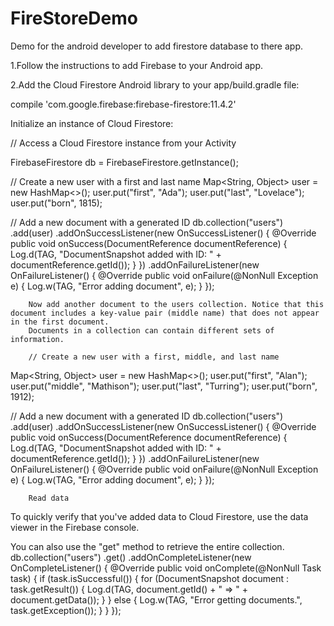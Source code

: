 # FireStoreDemo

Demo for the android developer to add firestore database to there app.

1.Follow the instructions to add Firebase to your Android app.

2.Add the Cloud Firestore Android library to your app/build.gradle file:

compile 'com.google.firebase:firebase-firestore:11.4.2'

Initialize an instance of Cloud Firestore:

// Access a Cloud Firestore instance from your Activity

FirebaseFirestore db = FirebaseFirestore.getInstance();

// Create a new user with a first and last name
Map<String, Object> user = new HashMap<>();
user.put("first", "Ada");
user.put("last", "Lovelace");
user.put("born", 1815);

// Add a new document with a generated ID
db.collection("users")
        .add(user)
        .addOnSuccessListener(new OnSuccessListener<DocumentReference>() {
            @Override
            public void onSuccess(DocumentReference documentReference) {
                Log.d(TAG, "DocumentSnapshot added with ID: " + documentReference.getId());
            }
        })
        .addOnFailureListener(new OnFailureListener() {
            @Override
            public void onFailure(@NonNull Exception e) {
                Log.w(TAG, "Error adding document", e);
            }
        });
        
        Now add another document to the users collection. Notice that this document includes a key-value pair (middle name) that does not appear in the first document.
        Documents in a collection can contain different sets of information.
        
        // Create a new user with a first, middle, and last name
Map<String, Object> user = new HashMap<>();
user.put("first", "Alan");
user.put("middle", "Mathison");
user.put("last", "Turring");
user.put("born", 1912);

// Add a new document with a generated ID
db.collection("users")
        .add(user)
        .addOnSuccessListener(new OnSuccessListener<DocumentReference>() {
            @Override
            public void onSuccess(DocumentReference documentReference) {
                Log.d(TAG, "DocumentSnapshot added with ID: " + documentReference.getId());
            }
        })
        .addOnFailureListener(new OnFailureListener() {
            @Override
            public void onFailure(@NonNull Exception e) {
                Log.w(TAG, "Error adding document", e);
            }
        });
        
        Read data

To quickly verify that you've added data to Cloud Firestore, use the data viewer in the Firebase console.

You can also use the "get" method to retrieve the entire collection.
db.collection("users")
        .get()
        .addOnCompleteListener(new OnCompleteListener<QuerySnapshot>() {
            @Override
            public void onComplete(@NonNull Task<QuerySnapshot> task) {
                if (task.isSuccessful()) {
                    for (DocumentSnapshot document : task.getResult()) {
                        Log.d(TAG, document.getId() + " => " + document.getData());
                    }
                } else {
                    Log.w(TAG, "Error getting documents.", task.getException());
                }
            }
        });
